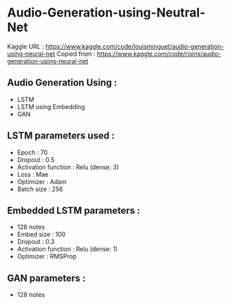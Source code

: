 # Audio-Generation-using-Neutral-Net

Kaggle URL : https://www.kaggle.com/code/louisminguet/audio-generation-using-neural-net
Copied from : https://www.kaggle.com/code/risiris/audio-generation-using-neural-net

## Audio Generation Using :
* LSTM
* LSTM using Embedding
* GAN

## LSTM parameters used :
- Epoch : 70
- Dropout : 0.5
- Activation function : Relu (dense: 3)
- Loss : Mae
- Optimizer : Adam
- Batch size : 256

## Embedded LSTM parameters :
- 128 notes
- Embed size : 100
- Dropout : 0.3
- Activation function : Relu (dense: 1)
- Optimizer : RMSProp

## GAN parameters : 
- 128 notes
